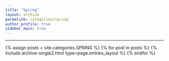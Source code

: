 ```yaml
---
title: "Spirng"
layout: archive
permalink: categories/spring
author_profile: true
sidebar_main: true
---
```


<!-- 공백이 포함되어 있는 카테고리 이름의 경우 site.categories['a b c'] 이런식으로! -->

***

{% assign posts = site.categories.SPRING %}
{% for post in posts %} {% include archive-single2.html type=page.entries_layout %} {% endfor %}
